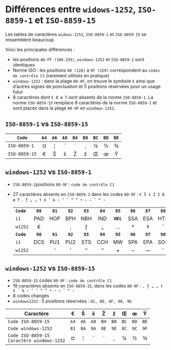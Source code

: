 # Différences entre `widows-1252`, `ISO-8859-1` et `ISO-8859-15`

Les tables de caractères `widows-1252`, `ISO-8859-1` et `ISO-8859-15` se ressemblent beaucoup.

Voici les principales différences :

- les positions `A0-FF (160-255)`, `windows-1252` et `ISO-8859-1` sont identiques
- Norme ISO : les positions `80 (128)` à `9F (159)` correspondent au `codes de contrôle C1` (rarement utilisés en pratique)
- `windows-1252` : dans la plage `80-9F`, on trouve le symbole `€` ainsi que d’autres signes de ponctuation et 5 positions réservées pour un usage futur
- 8 caractères dont `€ Œ œ Ÿ` sont absents de la norme `ISO-8859-1`. La norme `ISO-8859-15` remplace 8 caractères de la norme `ISO-8859-1` et sont placés dans la plage `80-9F` en `windows-1252`.

## `ISO-8859-1` vs `ISO-8859-15`

| `Code`        | `A4` | `A6` | `A8` | `B4` | `B8` | `BC` | `BD` | `BE` |
| ------------- | :--: | :--: | :--: | :--: | :--: | :--: | :--: | :--: |
| `ISO-8859-1`  |  ¤   |  ¦   |  ¨   |  ´   |  ¸   |  ¼   |  ½   |  ¾   |
| `ISO-8859-15` |  €   |  Š   |  š   |  Ž   |  ž   |  Œ   |  œ   |  Ÿ   |

## `windows-1252` vs `ISO-8859-1`

- `ISO-8859-1`positions `80-9F` : `code de contrôle C1`
- 27 caractères absents en `ISO-8859-1` dans les codes `80-9F` : `€ Š š Ž ž Œ œ Ÿ` `‚ ƒ „ … † ‡ ˆ ‰ ‹ ‘ ’ “ ” • – — ˜ ™ ›`

  |            |          |          |          |          |          |             |          |          |          |          |          |          |          |          |          |          |
  | ---------- | :------: | :------: | :------: | :------: | :------: | :---------: | :------: | :------: | :------: | :------: | :------: | :------: | :------: | :------: | :------: | :------: |
  | **`Code`** | **`80`** | **`81`** | **`82`** | **`83`** | **`84`** |  **`85`**   | **`86`** | **`87`** | **`88`** | **`89`** | **`8A`** | **`8B`** | **`8C`** | **`8D`** | **`8E`** | **`8F`** |
  | `i1`       |   PAD    |   HOP    |   BPH    |   NBH    |   IND    | _**`NEL`**_ |   SSA    |   ESA    |   HTS    |   HTJ    |   VTS    |   PLD    |   PLU    |    RI    |   SS2    |   SS3    |
  | `w1252`    |    €     |          |    ‚     |    ƒ     |    „     |      …      |    †     |    ‡     |    ˆ     |    ‰     |    Š     |    ‹     |    Œ     |          |    Ž     |          |
  | **`Code`** | **`90`** | **`91`** | **`92`** | **`93`** | **`94`** |  **`95`**   | **`96`** | **`97`** | **`98`** | **`99`** | **`9A`** | **`9B`** | **`9C`** | **`9D`** | **`9E`** | **`9F`** |
  | `i1`       |   DCS    |   PU1    |   PU2    |   STS    |   CCH    |     MW      |   SPA    |   EPA    |   SOS    |   SGCI   |   SCI    |   CSI    |    ST    |   OSC    |    PM    |   APC    |
  | `w1252`    |          |    ‘     |    ’     |    “     |    ”     |      •      |    –     |    —     |    ˜     |    ™     |    š     |    ›     |    œ     |          |    ž     |    Ÿ     |

## `windows-1252` vs `ISO-8859-15`

- `ISO-8859-15` codes `80-9F` : `code de contrôle C1`
- 19 caractères absents en `ISO-8859-15`, dans les codes `80-9F` : `‚ ƒ „ … † ‡ ˆ ‰ ‹ ‘ ’ “ ” • – — ˜ ™ ›`
- 8 codes changés
- `windows1252` : 5 positions réservées : `81, 8D, 8F, 90, 9D`

| Caractère                                      |  €   |  Š   |  š   |  Ž   |  ž   |  Œ   |  œ   |  Ÿ   |
| ---------------------------------------------- | :--: | :--: | :--: | :--: | :--: | :--: | :--: | :--: |
| `Code ISO-8859-15`                             | `A4` | `A6` | `A8` | `B4` | `B8` | `BC` | `BD` | `BE` |
| `Code windows-1252`                            | `81` | `8A` | `9A` | `8E` | `9E` | `8C` | `9C` | `9F` |
| `Code ISO-8859-15`<br>`Caractère windows-1252` |  ¤   |  ¦   |  ¨   |  ´   |  ¸   |  ¼   |  ½   |  ¾   |
